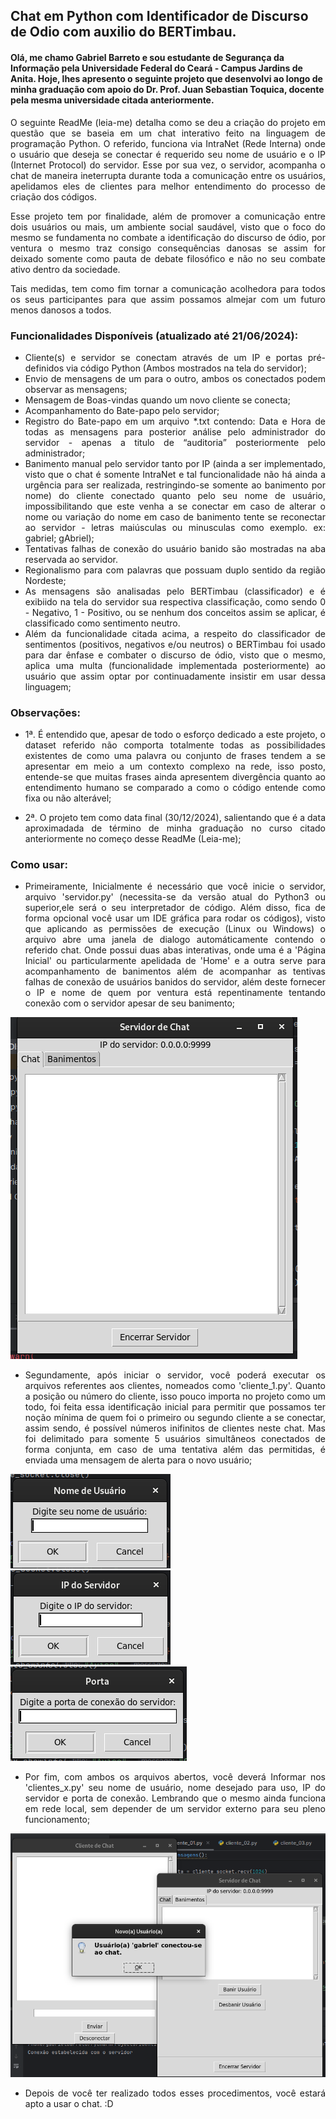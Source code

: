 ## Chat em Python com Identificador de Discurso de Odio com auxilio do BERTimbau.

#### Olá, me chamo Gabriel Barreto e sou estudante de Segurança da Informação pela Universidade Federal do Ceará - Campus Jardins de Anita. Hoje, lhes apresento o seguinte projeto que desenvolvi ao longo de minha graduação com apoio do Dr. Prof. Juan Sebastian Toquica, docente pela mesma universidade citada anteriormente.

<div style="text-align: justify;">

  O seguinte ReadMe (leia-me) detalha como se deu a criação do projeto em questão que se baseia em um chat interativo feito na linguagem de programação Python. O referido, funciona via IntraNet (Rede Interna) onde o usuário que deseja se conectar é requerido seu nome de usuário e o IP (Internet Protocol) do servidor. Esse por sua vez, o servidor, acompanha o chat de maneira ineterrupta durante toda a comunicação entre os usuários, apelidamos eles de clientes para melhor entendimento do processo de criação dos códigos.
  
  Esse projeto tem por finalidade, além de promover a comunicação entre dois usuários ou mais, um ambiente social saudável, visto que o foco do mesmo se fundamenta no combate a identificação do discurso de ódio, por ventura o mesmo traz consigo consequências danosas se assim for deixado somente como pauta de debate filosófico e não no seu combate ativo dentro da sociedade.
  
  Tais medidas, tem como fim tornar a comunicação acolhedora para todos os seus participantes para que assim possamos almejar com um futuro menos danosos a todos.

### Funcionalidades Disponíveis (atualizado até 21/06/2024):

- Cliente(s) e servidor se conectam através de um IP e portas pré-definidos via código Python (Ambos mostrados na tela do servidor);
- Envio de mensagens de um para o outro, ambos os conectados podem observar as mensagens;
- Mensagem de Boas-vindas quando um novo cliente se conecta;
- Acompanhamento do Bate-papo pelo servidor;
- Registro do Bate-papo em um arquivo *.txt contendo: Data e Hora de todas as mensagens para posterior análise pelo administrador do servidor - apenas a titulo de “auditoria” posteriormente pelo administrador;
- Banimento manual pelo servidor tanto por IP (ainda a ser implementado, visto que o chat é somente IntraNet e tal funcionalidade não há ainda a urgência para ser realizada, restringindo-se somente ao banimento por nome) do cliente conectado quanto pelo seu nome de usuário, impossibilitando que este venha a se conectar em caso de alterar o nome ou variação do nome em caso de banimento tente se reconectar ao servidor - letras maiúsculas ou minusculas como exemplo. ex: gabriel; gAbriel);
- Tentativas falhas de conexão do usuário banido são mostradas na aba reservada ao servidor.
- Regionalismo para com palavras que possuam duplo sentido da região Nordeste;
- As mensagens são analisadas pelo BERTimbau (classificador) e é exibiido na tela do servidor sua respectiva classificação, como sendo 0 - Negativo, 1 - Positivo, ou se nenhum dos conceitos assim se aplicar, é classificado como sentimento neutro.
- Além da funcionalidade citada acima, a respeito do classificador de sentimentos (positivos, negativos e/ou neutros) o BERTimbau foi usado para dar ênfase e combater o discurso de ódio, visto que o mesmo, aplica uma multa (funcionalidade implementada posteriormente) ao usuário que assim optar por continuadamente insistir em usar dessa linguagem;

### Observações:
- 1ª. É entendido que, apesar de todo o esforço dedicado a este projeto, o dataset referido não comporta totalmente todas as possibilidades existentes de como uma palavra ou conjunto de frases tendem a se apresentar em meio a um contexto complexo na rede, isso posto, entende-se que muitas frases ainda apresentem divergência quanto ao entendimento humano se comparado a como o código entende como fixa ou não alterável;

- 2ª. O projeto tem como data final (30/12/2024), salientando que é a data aproximadada de término de minha graduação no curso citado anteriormente no começo desse ReadMe (Leia-me);

### Como usar:
- Primeiramente, Inicialmente é necessário que você inicie o servidor, arquivo 'servidor.py' (necessita-se da versão atual do Python3 ou superior,ele será o seu interpretador de código. Além disso, fica de forma opcional você usar um IDE gráfica para rodar os códigos), visto que aplicando as permissões de execução (Linux ou Windows) o arquivo abre uma janela de dialogo automáticamente contendo o referido chat. Onde possui duas abas interativas, onde uma é a 'Página Inicial' ou particularmente apelidada de 'Home' e a outra serve para acompanhamento de banimentos além de acompanhar as tentivas falhas de conexão de usuários banidos do servidor, além deste fornecer o IP e nome de quem por ventura está repentinamente tentando conexão com o servidor apesar de seu banimento;

<img src="chat_servidor_1.png" alt="">

- Segundamente, após iniciar o servidor, você poderá executar os arquivos referentes aos clientes, nomeados como 'cliente_1.py'. Quanto a posição ou número do cliente, isso pouco importa no projeto como um todo, foi feita essa identificação inicial para permitir que possamos ter noção mínima de quem foi o primeiro ou segundo cliente a se conectar, assim sendo, é possível números inifinitos de clientes neste chat. Mas foi delimitado para somente 5 usuários simultâneos conectados de forma conjunta, em caso de uma tentativa além das permitidas, é enviada uma mensagem de alerta para o novo usuário;

<img src="servidor_usuario.png" alt="">
<img src="servidor_ip.png" alt="">
<img src="servidor_porta.png" alt="">

- Por fim, com ambos os arquivos abertos, você deverá Informar nos 'clientes_x.py' seu nome de usuário, nome desejado para uso, IP do servidor e porta de conexão. Lembrando que o mesmo ainda funciona em rede local, sem depender de um servidor externo para seu pleno funcionamento;

<img src="conexao_ok.png" alt="">

- Depois de você ter realizado todos esses procedimentos, você estará apto a usar o chat. :D
